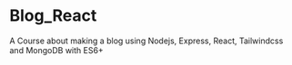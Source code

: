 # Blog_React

A Course about making a blog using Nodejs, Express, React, Tailwindcss and MongoDB with ES6+